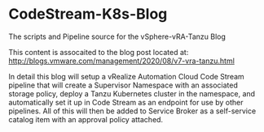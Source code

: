 # CodeStream-K8s-Blog
The scripts and Pipeline source for the vSphere-vRA-Tanzu Blog

This content is assocaited to the blog post located at:  http://blogs.vmware.com/management/2020/08/v7-vra-tanzu.html

In detail this blog will setup a vRealize Automation Cloud Code Stream pipeline that will create a Supervisor Namespace with an associated storage policy, deploy a Tanzu Kubernetes cluster in the namespace, and automatically set it up in Code Stream as an endpoint for use by other pipelines. All of this will then be added to Service Broker as a self-service catalog item with an approval policy attached.
